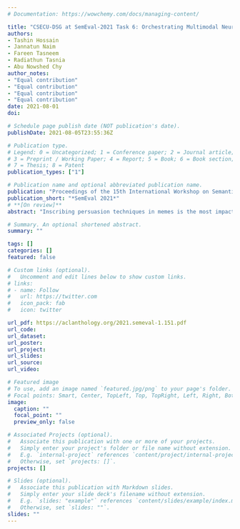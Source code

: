 ```yaml
---
# Documentation: https://wowchemy.com/docs/managing-content/

title: "CSECU-DSG at SemEval-2021 Task 6: Orchestrating Multimodal Neural Architectures for Identifying Persuasion Techniques in Texts and Images"
authors:
- Tashin Hossain
- Jannatun Naim
- Fareen Tasneem 
- Radiathun Tasnia
- Abu Nowshed Chy
author_notes:
- "Equal contribution"
- "Equal contribution"
- "Equal contribution"
- "Equal contribution"
date: 2021-08-01
doi: 

# Schedule page publish date (NOT publication's date).
publishDate: 2021-08-05T23:55:36Z

# Publication type.
# Legend: 0 = Uncategorized; 1 = Conference paper; 2 = Journal article;
# 3 = Preprint / Working Paper; 4 = Report; 5 = Book; 6 = Book section;
# 7 = Thesis; 8 = Patent
publication_types: ["1"]

# Publication name and optional abbreviated publication name.
publication: "Proceedings of the 15th International Workshop on Semantic Evaluation (SemEval-2021)"
publication_short: "*SemEval 2021*"
# **[On review]**
abstract: "Inscribing persuasion techniques in memes is the most impactful way to influence peoples’ mindsets. People are more inclined to memes as they are more stimulating and convincing and hence memes are often exploited by tactfully engraving propaganda in its context with the intent of attaining specific agenda. This paper describes our participation in the three subtasks featured by SemEval 2021 task 6 on the detection of persuasion techniques in texts and images. We utilize a fusion of logistic regression, decision tree, and fine-tuned DistilBERT for tackling subtask 1. As for subtask 2, we propose a system that consolidates a span identification model and a multi-label classification model based on pre-trained BERT. We address the multi-modal multi-label classification of memes defined in subtask 3 by utilizing a ResNet50 based image model, DistilBERT based text model, and a multi-modal architecture based on multikernel CNN+LSTM and MLP model. The outcomes illustrated the competitive performance of our systems."

# Summary. An optional shortened abstract.
summary: ""

tags: []
categories: []
featured: false

# Custom links (optional).
#   Uncomment and edit lines below to show custom links.
# links:
# - name: Follow
#   url: https://twitter.com
#   icon_pack: fab
#   icon: twitter

url_pdf: https://aclanthology.org/2021.semeval-1.151.pdf
url_code:
url_dataset:
url_poster:
url_project:
url_slides:
url_source:
url_video:

# Featured image
# To use, add an image named `featured.jpg/png` to your page's folder. 
# Focal points: Smart, Center, TopLeft, Top, TopRight, Left, Right, BottomLeft, Bottom, BottomRight.
image:
  caption: ""
  focal_point: ""
  preview_only: false

# Associated Projects (optional).
#   Associate this publication with one or more of your projects.
#   Simply enter your project's folder or file name without extension.
#   E.g. `internal-project` references `content/project/internal-project/index.md`.
#   Otherwise, set `projects: []`.
projects: []

# Slides (optional).
#   Associate this publication with Markdown slides.
#   Simply enter your slide deck's filename without extension.
#   E.g. `slides: "example"` references `content/slides/example/index.md`.
#   Otherwise, set `slides: ""`.
slides: ""
---
```

